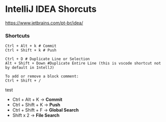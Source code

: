 
# IntelliJ IDEA Shorcuts

https://www.jetbrains.com/pt-br/idea/

### Shortcuts
```shell
Ctrl + Alt + k # Commit
Ctrl + Shift + k # Push
```

```shell
Ctrl + D # Duplicate Line or Selection
Alt + Shift + Down #Duplicate Entire Line (this is vscode shortcut not by default in IntellJ)
```

```shell
To add or remove a block comment:
Ctrl + Shift + /
```

test

-   Ctrl + Alt + K → **Commit**
-   Ctrl + Shift + K → **Push**
-   Ctrl + Shift + F → **Global Search**
-   Shift x 2 → **File Search**